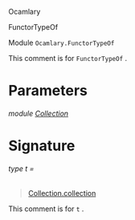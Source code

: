 Ocamlary

FunctorTypeOf

Module `Ocamlary.FunctorTypeOf`

This comment is for `FunctorTypeOf` .

# Parameters

<a id="argument-1-Collection"></a>

###### module [Collection](Ocamlary.FunctorTypeOf.argument-1-Collection.md)

# Signature

<a id="type-t"></a>

###### type t =

> [Collection.collection](Ocamlary.FunctorTypeOf.argument-1-Collection.md#type-collection)

This comment is for `t` .
